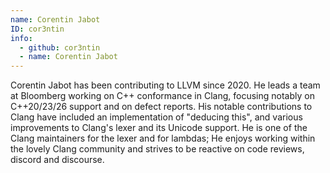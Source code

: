 ```yaml
---
name: Corentin Jabot
ID: cor3ntin
info:
  - github: cor3ntin
  - name: Corentin Jabot
---
```


Corentin Jabot has been contributing to LLVM since 2020. He leads a team at
Bloomberg working on C++ conformance in Clang, focusing notably on C++20/23/26
support and on defect reports. His notable contributions to Clang have included
an implementation of "deducing this", and various improvements to Clang's lexer
and its Unicode support. He is one of the Clang maintainers for the lexer and
for lambdas; He enjoys working within the lovely Clang community and strives to
be reactive on code reviews, discord and discourse.
